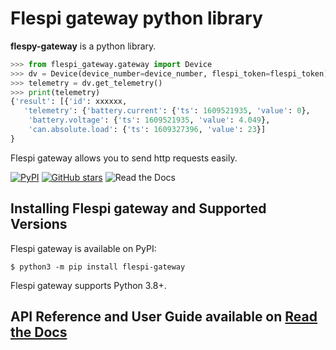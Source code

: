 # Flespi gateway python library

**flespy-gateway** is a python library.

```python
>>> from flespi_gateway.gateway import Device
>>> dv = Device(device_number=device_number, flespi_token=flespi_token)
>>> telemetry = dv.get_telemetry()
>>> print(telemetry)
{'result': [{'id': xxxxxx,
   'telemetry': {'battery.current': {'ts': 1609521935, 'value': 0},
    'battery.voltage': {'ts': 1609521935, 'value': 4.049},
    'can.absolute.load': {'ts': 1609327396, 'value': 23}]
}
```

Flespi gateway allows you to send http requests easily.

[![PyPI](https://img.shields.io/pypi/v/flespi-gateway?color=green&label=flespi-gateway)](https://pypi.org/project/flespi-gateway/)
[![GitHub stars](https://img.shields.io/github/stars/vlavrik/flespi-gateway)](https://github.com/vlavrik/flespi-gateway/stargazers)
![Read the Docs](https://img.shields.io/readthedocs/flespi-gateway)

## Installing Flespi gateway and Supported Versions

Flespi gateway is available on PyPI:

```console
$ python3 -m pip install flespi-gateway
```

Flespi gateway supports Python 3.8+.

## API Reference and User Guide available on [Read the Docs](https://flespi-gateway.readthedocs.io)
